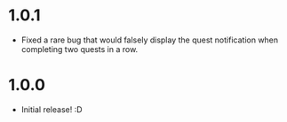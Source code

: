 # 1.0.1
- Fixed a rare bug that would falsely display the quest notification when completing two quests in a row.

# 1.0.0
- Initial release! :D